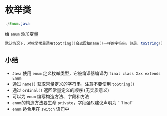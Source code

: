 
# 枚举类

```java
./Enum.java
```

给 ```enum``` 添加变量

```java
默认情况下，对枚举常量调用toString()会返回和name()一样的字符串。但是，toString()可以被覆写，而name()则不行。我们可以给Weekday添加toString()方法：
```

## 小结
- ```Java``` 使用 ```enum``` 定义枚举类型，它被编译器编译为 ```final class Xxx extends Enum```
- 通过 ```name()``` 获取常量定义的字符串，注意不要使用 ```toString()```
- 通过 ```ordinal()``` 返回常量定义的顺序 (无实质意义)
- 可以为 ```enum``` 编写构造方法、字段和方法
- ```enum```的构造方法要生命 ```private```，字段强烈建议声明为 ```final``
- ```enum``` 适合用在 ```switch``` 语句中
